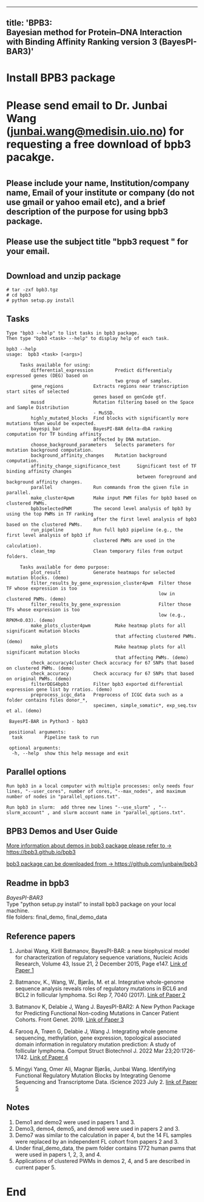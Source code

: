 <!-- 
title: 'BPB3: BayesPI-BAR version 3 package User Guide'
author: "Junbai Wang, Mingyi Yang, Magnar Bjoras, ..."
date: "`r format(Sys.time(), '%d %B, %Y')`" 
output: 
 html_document: 
 df_print: paged 
 word_document: default
-->
---
title: 'BPB3: </br>
        Bayesian method for Protein–DNA Interaction with Binding Affinity Ranking version 3 (BayesPI-BAR3)'
---

<!--- R markdown set up --->
<!--
```{r setup, include=T, echo=FALSE, error=T, message=F}
knitr::opts_chunk$set(echo = TRUE)
library(rmarkdown)
library(stargazer)
library(reticulate)
reticulate::use_python("/Users/junbai/miniconda3/bin//python")
knitr::opts_chunk$set(engine.path = list(python = '/Users/junbai/miniconda3/bin//python'))
```
-->


# Install BPB3 package 
#
# Please send email to Dr. Junbai Wang (junbai.wang@medisin.uio.no) for requesting a free download of bpb3 pacakge. 
#
##  Please include your name, Institution/company name, Email of your institute or company (do not use gmail or yahoo email etc), and a brief description of the purpose for using bpb3 package.
##  Please use the subject title "bpb3 request "  for your email.
#
## Download and unzip package

```{bash,  echo=T}
# tar -zxf bpb3.tgz
# cd bpb3
# python setup.py install
```

## Tasks
```
Type "bpb3 --help" to list tasks in bpb3 package.
Then type "bpb3 <task> --help" to display help of each task.
````

```
bpb3 --help
usage:  bpb3 <task> [<args>]

     Tasks available for using:
         differential_expression        Predict differentialy expressed genes (DEG) based on 
                                        two group of samples.
         gene_regions           Extracts regions near transcription start sites of selected 
                                genes based on genCode gtf. 
         mussd                  Mutation filtering based on the Space and Sample Distribution 
                                - MuSSD. 
         highly_mutated_blocks  Find blocks with significantly more mutations than would be expected.
         bayespi_bar            BayesPI-BAR delta-dbA ranking computation for TF binding affinity 
                                affected by DNA mutation.
         choose_background_parameters   Selects parameters for mutation background computation.
         background_affinity_changes    Mutation background computation.
         affinity_change_significance_test      Significant test of TF binding affinity changes 
                                                between foreground and background affinity changes.
         parallel               Run commands from the given file in parallel.
         make_cluster4pwm       Make input PWM files for bpb3 based on clustered PWMs.
         bpb3selectedPWM        The second level analysis of bpb3 by using the top PWMs in TF ranking 
                                after the first level analysis of bpb3 based on the clustered PWMs. 
         run_pipeline           Run full bpb3 pipeline (e.g., the first level analysis of bpb3 if 
                                clustered PWMs are used in the calculation).
         clean_tmp              Clean temporary files from output folders.

     Tasks available for demo purpose:
         plot_result            Generate heatmaps for selected mutation blocks. (demo) 
         filter_results_by_gene_expression_cluster4pwm  Filter those TF whose expression is too 
                                                        low in clustered PWMs. (demo)
         filter_results_by_gene_expression              Filter those TFs whose expression is too 
                                                        low (e.g., RPKM<0.03). (demo)
         make_plots_cluster4pwm         Make heatmap plots for all significant mutation blocks 
                                        that affecting clustered PWMs. (demo)
         make_plots                     Make heatmap plots for all significant mutation blocks 
                                        that affecting PWMs. (demo)
         check_accuracy4cluster Check accuracy for 67 SNPs that based on clustered PWMs. (demo)
         check_accuracy         Check accuracy for 67 SNPs that based on original PWMs. (demo)
         filterDEG4bpb3         Filter bpb3 exported differential expression gene list by rratios. (demo)
         preprocess_icgc_data   Preprocess of ICGC data such as a folder contains files donor_*, 
                                specimen, simple_somatic*, exp_seq.tsv et al. (demo)
     
 BayesPI-BAR in Python3 - bpb3

 positional arguments:
  task        Pipeline task to run

 optional arguments:
  -h, --help  show this help message and exit
```

## Parallel options
```
Run bpb3 in a local computer with multiple processes: only needs four lines, "--user_cores", number of cores, "--max_nodes", and maximum number of nodes in "parallel_options.txt".

Run bpb3 in slurm:  add three new lines "--use_slurm" , "--slurm_account" , and slurm account name in "parallel_options.txt".
```

## BPB3 Demos and User Guide

[More information about demos in bpb3 package please refer to ->  https://bpb3.github.io/bpb3 ](https://bpb3.github.io/bpb3/)

[bpb3 package can be downloaded from -> https://github.com/junbaiw/bpb3 ](https://github.com/junbaiw/bpb3)

## Readme in bpb3

*BayesPI-BAR3*  
Type "python setup.py install" to install bpb3  package on your local machine.        
file folders: final_demo, final_demo_data

## Reference papers

1. Junbai Wang, Kirill Batmanov, BayesPI-BAR: a new biophysical model for characterization of regulatory sequence variations, Nucleic Acids Research, Volume 43, Issue 21, 2 December 2015, Page e147. [Link of Paper 1](https://academic.oup.com/nar/article/43/21/e147/2468103)

2. Batmanov, K., Wang, W., Bjørås, M. et al. Integrative whole-genome sequence analysis reveals roles of regulatory mutations in BCL6 and BCL2 in follicular lymphoma. Sci Rep 7, 7040 (2017). [Link of Paper 2](https://www.nature.com/articles/s41598-017-07226-4)

3. Batmanov K, Delabie J, Wang J. BayesPI-BAR2: A New Python Package for Predicting Functional Non-coding Mutations in Cancer Patient Cohorts. Front Genet. 2019. [Link of Paper 3](https://www.frontiersin.org/articles/10.3389/fgene.2019.00282/full)

4. Farooq A, Trøen G, Delabie J, Wang J. Integrating whole genome sequencing, methylation, gene expression, topological associated domain information in regulatory mutation prediction: A study of follicular lymphoma. Comput Struct Biotechnol J. 2022 Mar 23;20:1726-1742. [Link of Paper 4](https://www.sciencedirect.com/science/article/pii/S2001037022000976)   

5. Mingyi Yang, Omer Ali, Magnar Bjørås, Junbai Wang. Identifying Functional Regulatory Mutation Blocks by Integrating Genome Sequencing and Transcriptome Data. iScience 2023 July 2. [link of Paper 5](https://doi.org/10.1016/j.isci.2023.107266)


## Notes

1. Demo1 and demo2 were used in papers 1 and 3.
2. Demo3, demo4, demo5, and demo6 were used in papers 2 and 3.
3. Demo7 was similar to the calculation in paper 4, but the 14 FL samples were replaced by an independent FL cohort from papers 2 and 3.
4. Under final_demo_data, the pwm folder contains 1772 human pwms that were used in papers 1, 2, 3, and 4.
5. Applications of clustered PWMs in demos 2, 4, and 5 are described in current paper 5.  

# End


